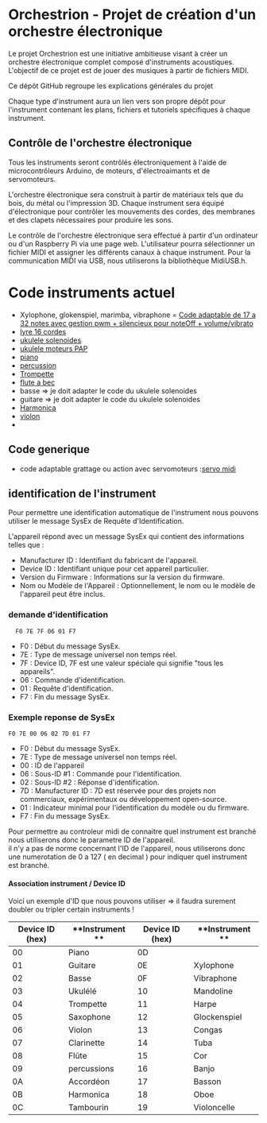 # Orchestrion - Projet de création d'un orchestre électronique

Le projet Orchestrion est une initiative ambitieuse visant à créer un orchestre électronique complet composé d'instruments acoustiques. L'objectif de ce projet est de jouer des musiques à partir de fichiers MIDI.

Ce dépôt GitHub regroupe les explications générales du projet

Chaque type d'instrument aura un lien vers son propre dépôt pour l'instrument contenant les plans, fichiers et tutoriels spécifiques à chaque instrument.

## Contrôle de l'orchestre électronique

Tous les instruments seront contrôlés électroniquement à l'aide de microcontrôleurs Arduino, de moteurs, d'électroaimants et de servomoteurs.

L'orchestre électronique sera construit à partir de matériaux tels que du bois, du métal ou l'impression 3D. Chaque instrument sera équipé d'électronique pour contrôler les mouvements des cordes, des membranes et des clapets nécessaires pour produire les sons.

Le contrôle de l'orchestre électronique sera effectué à partir d'un ordinateur ou d'un Raspberry Pi via une page web. L'utilisateur pourra sélectionner un fichier MIDI et assigner les différents canaux à chaque instrument. Pour la communication MIDI via USB, nous utiliserons la bibliothèque MidiUSB.h.

# Code instruments actuel

- Xylophone, glokenspiel, marimba, vibraphone = [Code adaptable de 17 a 32 notes avec gestion pwm + silencieux pour noteOff + volume/vibrato](https://github.com/glloq/Orchestrion-Xylophone)
- [lyre 16 cordes](https://github.com/glloq/16-cords-lyre-midi)
- [ukulele solenoides](https://github.com/glloq/Orchestrion_ukulele)
- [ukulele moteurs PAP](https://github.com/glloq/ukulele_stepper_motor)
- [piano](https://github.com/glloq/Orchestrion_Piano)
- [percussion](https://github.com/glloq/MidiPercussion)
- [Trompette ](https://github.com/glloq/Orchestrion_trumpet) 
- [flute a bec](https://github.com/glloq/servo-flute)
- basse => je doit adapter le code du ukulele solenoides
- guitare => je doit adapter le code du ukulele solenoides
- [Harmonica](https://github.com/glloq/harmonica_Midi)
- [violon](https://github.com/glloq/violano-virtuoso)
- 

## Code generique

- code adaptable grattage ou action avec servomoteurs :[servo midi](https://github.com/glloq/servo-midi-music)


## identification de l'instrument

Pour permettre une identification automatique de l'instrument nous pouvons utiliser le message SysEx de Requête d'Identification.
  
L'appareil répond avec un message SysEx qui contient des informations telles que :
- Manufacturer ID : Identifiant du fabricant de l'appareil.
- Device ID : Identifiant unique pour cet appareil particulier.
- Version du Firmware : Informations sur la version du firmware.
- Nom ou Modèle de l'Appareil : Optionnellement, le nom ou le modèle de l'appareil peut être inclus.

### demande d'identification
``` 
  F0 7E 7F 06 01 F7
```
- F0 : Début du message SysEx.
- 7E : Type de message universel non temps réel.
- 7F : Device ID, 7F est une valeur spéciale qui signifie "tous les appareils".
- 06 : Commande d'identification.
- 01 : Requête d'identification.
- F7 : Fin du message SysEx.

### Exemple reponse de SysEx
``` 
F0 7E 00 06 02 7D 01 F7
```
- F0 : Début du message SysEx.
- 7E : Type de message universel non temps réel.
- 00 : ID de l'appareil 
- 06 : Sous-ID #1 : Commande pour l'identification.
- 02 : Sous-ID #2 : Réponse d'identification.
- 7D : Manufacturer ID : 7D est réservée pour des projets non commerciaux, expérimentaux ou développement open-source.
- 01 : Indicateur minimal pour l'identification du modèle ou du firmware.
- F7 : Fin du message SysEx.

Pour permettre au controleur midi de connaitre quel instrument est branché nous utiliserons donc le parametre ID de l'appareil.  
il n'y a pas de norme concernant l'ID de l'appareil, nous utiliserons donc une numerotation de 0 a 127 ( en decimal ) pour indiquer quel instrument est branché.
  
#### Association instrument / Device ID 

Voici un exemple d'ID que nous pouvons utiliser => il faudra surement doubler ou tripler certain instruments !
  
| **Device ID (hex)** | **Instrument ** | **Device ID (hex)** | **Instrument ** |
|---------------------|-----------------|---------------------|-----------------|
| 00                  | Piano           | 0D                  |                 |
| 01                  | Guitare         | 0E                  | Xylophone       |
| 02                  | Basse           | 0F                  | Vibraphone      |
| 03                  | Ukulélé         | 10                  | Mandoline       |
| 04                  | Trompette       | 11                  | Harpe           |
| 05                  | Saxophone       | 12                  | Glockenspiel    |
| 06                  | Violon          | 13                  | Congas          |
| 07                  | Clarinette      | 14                  | Tuba            |
| 08                  | Flûte           | 15                  | Cor             |
| 09                  | percussions     | 16                  | Banjo           |
| 0A                  | Accordéon       | 17                  | Basson          |
| 0B                  | Harmonica       | 18                  | Oboe            |
| 0C                  | Tambourin       | 19                  | Violoncelle     |



  
